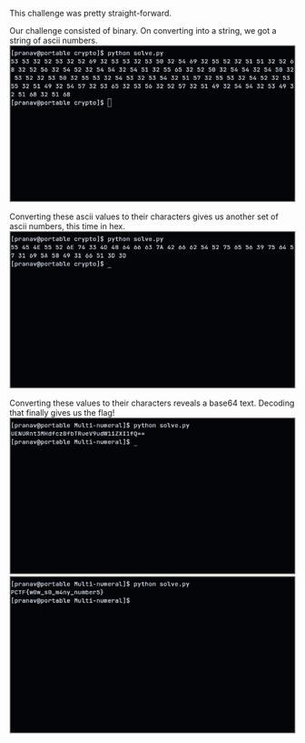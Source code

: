 This challenge was pretty straight-forward.

Our challenge consisted of binary. On converting into a string, we got a string of ascii numbers.
![Decimal Cipher](./decimal_cipher.png)

Converting these ascii values to their characters gives us another set of ascii numbers, this time in hex.
![Hex Cipher](./hex_cipher.png)

Converting these values to their characters reveals a base64 text. Decoding that finally gives us the flag!
![Base64 Cipher](./base64_cipher.png)
![Flag](./flag.png)
